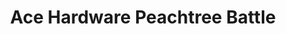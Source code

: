 ---
title: "Ace Hardware Peachtree Battle"
url: /atlanta/ace-hardware-peachtree-battle/
shop: Baumarkt
---